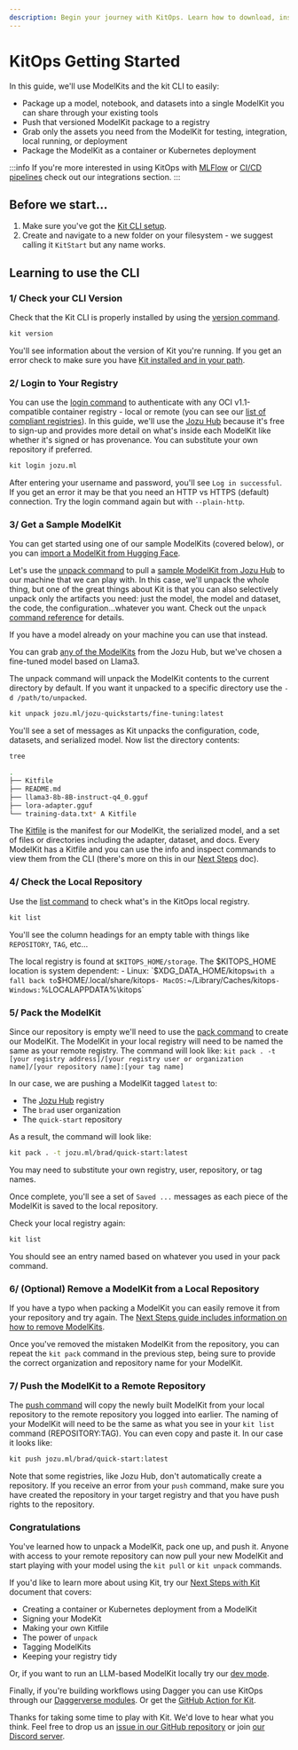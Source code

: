 ```yaml
---
description: Begin your journey with KitOps. Learn how to download, install, and utilize the Kit CLI to create and manage ModelKits for your AI/ML projects. Follow our step-by-step guide to streamline your development process.
---
```


<script setup>
import vGaTrack from '@theme/directives/ga'
</script>

# KitOps Getting Started

In this guide, we'll use ModelKits and the kit CLI to easily:
* Package up a model, notebook, and datasets into a single ModelKit you can share through your existing tools
* Push that versioned ModelKit package to a registry
* Grab only the assets you need from the ModelKit for testing, integration, local running, or deployment
* Package the ModelKit as a container or Kubernetes deployment

:::info
If you're more interested in using KitOps with [MLFlow](../pykitops/mlflow.md) or [CI/CD pipelines](../pykitops/cicd.md) check out our integrations section.
:::

## Before we start...

1. Make sure you've got the [Kit CLI setup](../cli/installation/).
2. Create and navigate to a new folder on your filesystem - we suggest calling it `KitStart` but any name works.

## Learning to use the CLI

### 1/ Check your CLI Version

Check that the Kit CLI is properly installed by using the [version command](../cli/cli-reference/#kit-version).

```sh
kit version
```

You'll see information about the version of Kit you're running. If you get an error check to make sure you have [Kit installed and in your path](../cli/installation/).

### 2/ Login to Your Registry

You can use the [login command](../cli/cli-reference/#kit-login) to authenticate with any OCI v1.1-compatible container registry - local or remote (you can see our [list of compliant registries](../modelkit/compatibility/)). In this guide, we'll use the [Jozu Hub](https://jozu.ml/) because it's free to sign-up and provides more detail on what's inside each ModelKit like whether it's signed or has provenance. You can substitute your own repository if preferred.

```sh
kit login jozu.ml
```

After entering your username and password, you'll see `Log in successful`. If you get an error it may be that you need an HTTP vs HTTPS (default) connection. Try the login command again but with `--plain-http`.

### 3/ Get a Sample ModelKit

You can get started using one of our sample ModelKits (covered below), or you can [import a ModelKit from Hugging Face](../hf-import/).

Let's use the [unpack command](../cli/cli-reference/#kit-unpack) to pull a [sample ModelKit from Jozu Hub](https://jozu.ml/organization/jozu-quickstarts) to our machine that we can play with. In this case, we'll unpack the whole thing, but one of the great things about Kit is that you can also selectively unpack only the artifacts you need: just the model, the model and dataset, the code, the configuration...whatever you want. Check out the `unpack` [command reference](../cli/cli-reference/#kit-unpack) for details.

If you have a model already on your machine you can use that instead.

You can grab <a href="https://jozu.ml/browse"
  v-ga-track="{
    category: 'link',
    label: 'grab any of the ModelKits',
    location: 'docs/get-started'
  }">any of the ModelKits</a> from the Jozu Hub, but we've chosen a fine-tuned model based on Llama3.

The unpack command will unpack the ModelKit contents to the current directory by default. If you want it unpacked to a specific directory use the `-d /path/to/unpacked`.

```sh
kit unpack jozu.ml/jozu-quickstarts/fine-tuning:latest
```

You'll see a set of messages as Kit unpacks the configuration, code, datasets, and serialized model. Now list the directory contents:

```sh
tree

.
├── Kitfile
├── README.md
├── llama3-8b-8B-instruct-q4_0.gguf
├── lora-adapter.gguf
└── training-data.txt* A Kitfile
```

The [Kitfile](../kitfile/kf-overview/) is the manifest for our ModelKit, the serialized model, and a set of files or directories including the adapter, dataset, and docs. Every ModelKit has a Kitfile and you can use the info and inspect commands to view them from the CLI (there's more on this in our [Next Steps](../next-steps/) doc).

### 4/ Check the Local Repository

Use the [list command](../cli/cli-reference/#kit-list) to check what's in the KitOps local registry.

```sh
kit list
```

You'll see the column headings for an empty table with things like `REPOSITORY`, `TAG`, etc...

The local registry is found at `$KITOPS_HOME/storage`. The $KITOPS_HOME location is system dependent:
	- Linux: `$XDG_DATA_HOME/kitops` with a fall back to `$HOME/.local/share/kitops`
	- MacOS: `~/Library/Caches/kitops`
	- Windows: `%LOCALAPPDATA%\kitops`

### 5/ Pack the ModelKit

Since our repository is empty we'll need to use the [pack command](../cli/cli-reference/#kit-pack) to create our ModelKit. The ModelKit in your local registry will need to be named the same as your remote registry. The command will look like: `kit pack . -t [your registry address]/[your registry user or organization name]/[your repository name]:[your tag name]`

In our case, we are pushing a ModelKit tagged `latest` to:
* The [Jozu Hub](https://jozu.ml/) registry
* The `brad` user organization
* The `quick-start` repository

As a result, the command will look like:

```sh
kit pack . -t jozu.ml/brad/quick-start:latest
```

You may need to substitute your own registry, user, repository, or tag names.

Once complete, you'll see a set of `Saved ...` messages as each piece of the ModelKit is saved to the local repository.

Check your local registry again:

```sh
kit list
```

You should see an entry named based on whatever you used in your pack command.

### 6/ (Optional) Remove a ModelKit from a Local Repository

If you have a typo when packing a ModelKit you can easily remove it from your repository and try again. The [Next Steps guide includes information on how to remove ModelKits](../next-steps/#remove-command).

Once you've removed the mistaken ModelKit from the repository, you can repeat the `kit pack` command in the previous step, being sure to provide the correct organization and repository name for your ModelKit.

### 7/ Push the ModelKit to a Remote Repository

The [push command](../cli/cli-reference/#kit-push) will copy the newly built ModelKit from your local repository to the remote repository you logged into earlier. The naming of your ModelKit will need to be the same as what you see in your `kit list` command (REPOSITORY:TAG). You can even copy and paste it. In our case it looks like:

```sh
kit push jozu.ml/brad/quick-start:latest
```

Note that some registries, like Jozu Hub, don't automatically create a repository. If you receive an error from your `push` command, make sure you have created the repository in your target registry and that you have push rights to the repository.

### Congratulations

You've learned how to unpack a ModelKit, pack one up, and push it. Anyone with access to your remote repository can now pull your new ModelKit and start playing with your model using the `kit pull` or `kit unpack` commands.

If you'd like to learn more about using Kit, try our [Next Steps with Kit](../next-steps/) document that covers:
* Creating a container or Kubernetes deployment from a ModelKit
* Signing your ModeKit
* Making your own Kitfile
* The power of `unpack`
* Tagging ModelKits
* Keeping your registry tidy

Or, if you want to run an LLM-based ModelKit locally try our [dev mode](../dev-mode/).

Finally, if you're building workflows using Dagger you can use KitOps through our [Daggerverse modules](https://daggerverse.dev/mod/github.com/kitops-ml/daggerverse/kit). Or get the [GitHub Action for Kit](https://github.com/marketplace/actions/setup-kit-cli).

Thanks for taking some time to play with Kit. We'd love to hear what you think. Feel free to drop us an [issue in our GitHub repository](https://github.com/kitops-ml/kitops/issues) or join [our Discord server](https://discord.gg/Tapeh8agYy).
